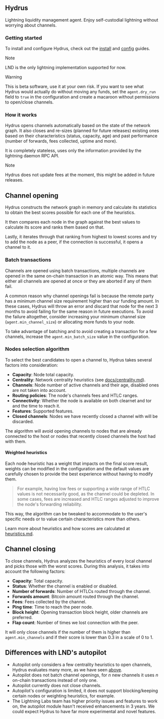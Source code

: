 ## Hydrus

Lightning liquidity management agent. Enjoy self-custodial lightning without worrying about channels.

### Getting started

To install and configure Hydrus, check out the [install](docs/install/install.md) and [config](docs/config.md) guides.

> [!Note]
> LND is the only lightning implementation supported for now.

> [!Warning]
> This is beta software, use it at your own risk. If you want to see what Hydrus would actually do without moving any funds, set the `agent.dry_run` field to `true` in the configuration and create a macaroon without permissions to open/close channels.

### How it works

Hydrus opens channels automatically based on the state of the network graph. It also closes and re-sizes (planned for future releases) existing ones based on their characteristics (status, capacity, age) and past performance (number of forwards, fees collected, uptime and more).

It is completely stateless, uses only the information provided by the lightning daemon RPC API.

> [!Note]
> Hydrus does not update fees at the moment, this might be added in future releases.

## Channel opening

Hydrus constructs the network graph in memory and calculate its statistics to obtain the best scores possible for each one of the heuristics. 

It then compares each node in the graph against the best values to calculate its score and ranks them based on that.

Lastly, it iterates through that ranking from highest to lowest scores and try to add the node as a peer, if the connection is successful, it opens a channel to it.

### Batch transactions

Channels are opened using batch transactions, multiple channels are opened in the same on-chain transaction in an atomic way. This means that either all channels are opened at once or they are aborted if any of them fail.

A common reason why channel openings fail is because the remote party has a minimum channel size requirement higher than our funding amount. In these cases, Hydrus will throw an error and discard that node for the next 3 months to avoid failing for the same reason in future executions. To avoid the failure altogether, consider increasing your minimum channel size (`agent.min_channel_size`) or allocating more funds to your node.

To take advantage of batching and to avoid creating a transaction for a few channels, increase the `agent.min_batch_size` value in the configuration.

### Nodes selection algorithm

To select the best candidates to open a channel to, Hydrus takes several factors into consideration:

- **Capacity**: Node total capacity.
- **Centrality**: Network centrality heuristics (see [docs/centrality.md](docs/centrality.md)).
- **Channels**: Node number of active channels and their age, disabled ones are not taken into account.
- **Routing policies**: The node's channels fees and HTLC ranges.
- **Connectivity**: Whether the node is available on both clearnet and tor and the time to reach it.
- **Features**: Supported features.
- **Closed channels**: Nodes we have recently closed a channel with will be discarded.

The algorithm will avoid opening channels to nodes that are already connected to the host or nodes that recently closed channels the host had with them.

#### Weighted heuristics

Each node heuristic has a weight that impacts on the final score result, weights can be modified in the configuration and the default values are carefully chosen to provide the best experience without having to modify them.

> For example, having low fees or supporting a wide range of HTLC values is not necessarily good, as the channel could be depleted. In some cases, fees are increased and HTLC ranges adjusted to improve the node's forwarding reliability.

This way, the algorithm can be tweaked to accommodate to the user's specific needs or to value certain characteristics more than others.

Learn more about heuristics and how scores are calculated at [heuristics.md](docs/heuristics.md).

## Channel closing

To close channels, Hydrus analyzes the heuristics of every local channel and picks those with the worst scores. During this analysis, it takes into account the following factors:

- **Capacity**: Total capacity.
- **Status**: Whether the channel is enabled or disabled.
- **Number of forwards**: Number of HTLCs routed through the channel.
- **Forwards amount**: Bitcoin amount routed through the channel.
- **Fees**: Fees collected by the channel.
- **Ping time**: Time to reach the peer node.
- **Block height**: Opening transaction block height, older channels are preferred.
- **Flap count**: Number of times we lost connection with the peer.

It will only close channels if the number of them is higher than `agent.min_channels` and if their score is lower than 0.3 in a scale of 0 to 1.

## Differences with LND's autopilot

- Autopilot only considers a few centrality heuristics to open channels, Hydrus evaluates many more, as we have seen [above](#nodes-selection-algorithm).
- Autopilot does not batch channel openings, for *n* new channels it uses *n* on-chain transactions instead of only one.
- Autopilot currently does not close channels.
- Autopilot's configuration is limited, it does not support blocking/keeping certain nodes or weighting heuristics, for example.
- The Lightning Labs team has higher priority issues and features to work on, the autopilot module hasn't received enhancements in 3 years. We could expect Hydrus to have far more experimental and novel features.
